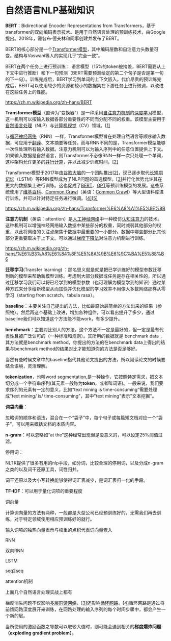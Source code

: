 # 自然语言NLP基础知识

**BERT**：Bidirectional Encoder Representations from Transformers，基于transformer的双向编码表示技术。是用于自然语言处理的预训练技术，由Google提出。2018年，雅各布·德夫林和同事创建并发布了BERT。

BERT的核心部分是一个[Transformer模型](https://zh.m.wikipedia.org/wiki/Transformer模型)，其中编码层数和自注意力头数量可变。结构与Vaswani等人的实现几乎“完全一致”。

BERT在两个任务上进行预训练： 语言模型（15%的token被掩盖，BERT需要从上下文中进行推断）和下一句预测（BERT需要预测给定的第二个句子是否是第一句的下一句）。训练完成后，BERT学习到单词的上下文嵌入。代价昂贵的预训练完成后，BERT可以使用较少的资源和较小的数据集在下游任务上进行微调，以改进在这些任务上的性能。

https://zh.m.wikipedia.org/zh-hans/BERT



**Transformer模型**（直译为“变换器”）是一种采用[自注意力机制](https://zh.m.wikipedia.org/wiki/注意力机制)的[深度学习](https://zh.m.wikipedia.org/wiki/深度学习)模型，这一机制可以按输入数据各部分重要性的不同而分配不同的权重。该模型主要用于[自然语言处理](https://zh.m.wikipedia.org/wiki/自然语言处理)（NLP）与[计算机视觉](https://zh.m.wikipedia.org/wiki/计算机视觉)（CV）领域。[[1\]](https://zh.m.wikipedia.org/zh-hans/Transformer模型#cite_note-1)

与[循环神经网络](https://zh.m.wikipedia.org/wiki/循环神经网络)（RNN）一样，Transformer模型旨在处理自然语言等顺序输入数据，可应用于[翻译](https://zh.m.wikipedia.org/wiki/统计机器翻译)、文本摘要等任务。而与RNN不同的是，Transformer模型能够一次性处理所有输入数据。注意力机制可以为输入序列中的任意位置提供上下文。如果输入数据是自然语言，则Transformer不必像RNN一样一次只处理一个单词，这种架构允许更多的[并行计算](https://zh.m.wikipedia.org/wiki/并行计算)，并以此减少训练时间。[[2\]](https://zh.m.wikipedia.org/zh-hans/Transformer模型#cite_note-:0-2)

Transformer模型于2017年由[谷歌大脑](https://zh.m.wikipedia.org/wiki/谷歌大脑)的一个团队推出[[2\]](https://zh.m.wikipedia.org/zh-hans/Transformer模型#cite_note-:0-2)，现已逐步取代[长短期记忆](https://zh.m.wikipedia.org/wiki/长短期记忆)（LSTM）等RNN模型成为了NLP问题的首选模型。[[3\]](https://zh.m.wikipedia.org/zh-hans/Transformer模型#cite_note-wolf2020-3)并行化优势允许其在更大的数据集上进行训练。这也促成了[BERT](https://zh.m.wikipedia.org/wiki/BERT)、[GPT](https://zh.m.wikipedia.org/wiki/OpenAI)等预训练模型的发展。这些系统使用了[维基百科](https://zh.m.wikipedia.org/wiki/维基百科)、[Common Crawl](https://zh.m.wikipedia.org/w/index.php?title=Common_Crawl&action=edit&redlink=1)（英语：[Common Crawl](https://en.wikipedia.org/wiki/Common_Crawl)）等大型语料库进行训练，并可以针对特定任务进行微调。[[4\]](https://zh.m.wikipedia.org/zh-hans/Transformer模型#cite_note-:6-4)[[5\]](https://zh.m.wikipedia.org/zh-hans/Transformer模型#cite_note-:7-5)

https://zh.m.wikipedia.org/zh-hans/Transformer%E6%A8%A1%E5%9E%8B



**注意力机制**（英语：attention）是[人工神经网络](https://zh.m.wikipedia.org/wiki/人工神经网络)中一种模仿[认知注意力](https://zh.m.wikipedia.org/wiki/注意)的技术。这种机制可以增强神经网络输入数据中某些部分的权重，同时减弱其他部分的权重，以此将网络的关注点聚焦于数据中最重要的一小部分。数据中哪些部分比其他部分更重要取决于上下文。可以通过[梯度下降法](https://zh.m.wikipedia.org/wiki/梯度下降法)对注意力机制进行训练。



https://zh.m.wikipedia.org/zh-hans/%E6%B3%A8%E6%84%8F%E5%8A%9B%E6%9C%BA%E5%88%B6





**迁移学习**(Transfer learning) ：顾名思义就是就是把已学训练好的模型参数迁移到新的模型来帮助新模型训练。考虑到大部分数据或任务是存在相关性的，所以通过迁移学习我们可以将已经学到的模型参数（也可理解为模型学到的知识）通过某种方式来分享给新模型从而加快并优化模型的学习效率不用像大多数网络那样从零学习（starting from scratch，tabula rasa）。



**baseline**：主要关注自己提出的方法，比如最原始最简单的方法出来的结果（参照物）。然后再这个基础上改进，增加各种组件，可以看出提升了多少，通过baseline我们可以知道这个方法能不能work，有多少提升。

**benchmark**：主要对比别人的方法，这个方法不一定是最好的，但一定是最有代表性且被广泛认可的（一种标准和规则）。其所用的数据就是 benchmark data ，其方法就是benchmark method，你提出的方法的在benchmark data上得出的结果与benchmark method的结果对比才能知道你的方法是否足够好。

当然有些时候文章中的baseline指代其他论文提出的方法，所以阅读论文的时候要结合语境，灵活理解。



**tokenization**，也叫word segmentation,是一种操作，它按照特定需求，把文本切分成一个字符串序列(其元素一般称为**token**，或者叫词语)。一般来说，我们要求序列的元素有一定的意义，比如“text mining is time-consuming”需要处理成"text mining/ is/ time-consuming"，其中"text mining"表示"文本挖掘"。



**词袋向量**：

忽略词的顺序和语法，混合在一个“袋子”中，每个句子或每篇短文档对应一个“袋子”，可以用来概括文档的本质内容。



**n-gram**：可以忽略如“at the”这种经常出现但是没意义的，可以设定25%阈值过滤。

停用词：



NLTK提供了很多有用的nlp手段，如分词，比较合理的停用词，以及分成n-gram之类的以及词干还原工具，词性归并。



词干还原以及大小写转换能够使得词汇表减少，是词汇表归一化的手段。



**TF-IDF**：可以用于量化词项的重要程度



词向量

计算词向量的方法有两种，一般都是大型公司已经预训练好的，无需我们再去训练，对于特定领域使用相应预训练好的就行。

输入词项的独热向量表示与权重的点积代表词向量嵌入





RNN



双向RNN



LSTM



seq2seq



attention机制

上面几个自然语言处理实战上都有





梯度消失问题不仅影响[多层](https://zh.wikipedia.org/wiki/深度学习)[前馈网络](https://zh.wikipedia.org/wiki/前馈神经网络)，[[3\]](https://zh.wikipedia.org/zh-hans/梯度消失问题#cite_note-3)还影响[循环网路](https://zh.wikipedia.org/w/index.php?title=循环神经网路&action=edit&redlink=1)。[[4\]](https://zh.wikipedia.org/zh-hans/梯度消失问题#cite_note-4)循环网路是通过将前馈网路深度展开来训练，在网路处理的输入序列的每个时间步骤中，都会产生一个新的层。

当所使用的激励函数之导数可以取较大值时，则可能会遇到相关的**梯度爆炸问题（exploding gradient problem）**。
